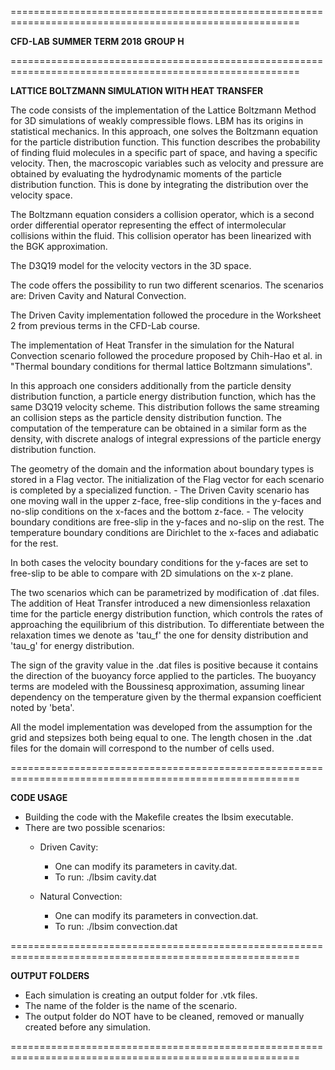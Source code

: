 ========================================================================================================

**CFD-LAB**
**SUMMER TERM 2018**
**GROUP H**

========================================================================================================

**LATTICE BOLTZMANN SIMULATION WITH HEAT TRANSFER**

The code consists of the implementation of the Lattice Boltzmann Method for 3D simulations of weakly 
compressible flows. LBM has its origins in statistical mechanics. In this approach, one solves the Boltzmann 
equation for the particle distribution function. This function describes the probability of finding fluid molecules 
in a specific part of space, and having a specific velocity. Then, the macroscopic variables such as 
velocity and pressure are obtained by evaluating the hydrodynamic moments of the particle distribution 
function. This is done by integrating the distribution over the velocity space.

The Boltzmann equation considers a collision operator, which is a second order differential operator 
representing the effect of intermolecular collisions within the fluid. This collision operator has been 
linearized with the BGK approximation.

The D3Q19 model for the velocity vectors in the 3D space.

The code offers the possibility to run two different scenarios. The scenarios are: Driven Cavity and Natural Convection.

The Driven Cavity implementation followed the procedure in the Worksheet 2 from previous terms in the
CFD-Lab course.

The implementation of Heat Transfer in the simulation for the Natural Convection scenario followed the 
procedure proposed by Chih-Hao et al. in "Thermal boundary conditions for thermal lattice Boltzmann simulations".

In this approach one considers additionally from the particle density distribution function, a particle energy distribution
function, which has the same D3Q19 velocity scheme. This distribution follows the same streaming an collision steps as the 
particle density distribution function. The computation of the temperature can be obtained in a similar form as
the density, with discrete analogs of integral expressions of the particle energy distribution function.

The geometry of the domain and the information about boundary types is stored in a Flag vector. The initialization of the Flag
vector for each scenario is completed by a specialized function.
    - The Driven Cavity scenario has one moving wall in the upper z-face, free-slip conditions in the y-faces and 
      no-slip conditions on the x-faces and the bottom z-face.
    - The velocity boundary conditions are free-slip in the y-faces and no-slip on the rest. The temperature boundary 
      conditions are Dirichlet to the x-faces and adiabatic for the rest.
      
In both cases the velocity boundary conditions for the y-faces are set to free-slip to be able to compare with 2D simulations 
on the x-z plane.

The two scenarios which can be parametrized by modification of .dat files. The addition of Heat Transfer introduced a new 
dimensionless relaxation time for the particle energy distribution function, which controls the rates of approaching the 
equilibrium of this distribution. To differentiate between the relaxation times we denote as 'tau_f' the one for density 
distribution and 'tau_g' for energy distribution.

The sign of the gravity value in the .dat files is positive because it contains the direction of the buoyancy force applied 
to the particles. The buoyancy terms are modeled with the Boussinesq approximation, assuming linear dependency on the 
temperature given by the thermal expansion coefficient noted by 'beta'.

All the model implementation was developed from the assumption for the grid and stepsizes both being equal to one. 
The length chosen in the .dat files for the domain will correspond to the number of cells used.

========================================================================================================

**CODE USAGE**

- Building the code with the Makefile creates the lbsim executable.
- There are two possible scenarios:
    - Driven Cavity: 
        - One can modify its parameters in cavity.dat.
        - To run:   ./lbsim cavity.dat
        
    - Natural Convection: 
        - One can modify its parameters in convection.dat.
        - To run:   ./lbsim convection.dat
        
========================================================================================================

**OUTPUT FOLDERS**

- Each simulation is creating an output folder for .vtk files.
- The name of the folder is the name of the scenario.
- The output folder do NOT have to be cleaned, removed or manually created before any simulation.

========================================================================================================
